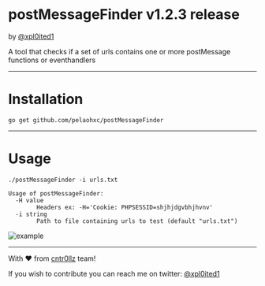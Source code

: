# postMessageFinder v1.2.3 release

by [@xpl0ited1](https://www.twitter.com/xpl0ited1)

A tool that checks if a set of urls contains one or more postMessage functions or eventhandlers

---

# Installation

``` go get github.com/pelaohxc/postMessageFinder ```

---

# Usage

``` ./postMessageFinder -i urls.txt ```

``` 
Usage of postMessageFinder:
  -H value
        Headers ex: -H='Cookie: PHPSESSID=shjhjdgvbhjhvnv'
  -i string
        Path to file containing urls to test (default "urls.txt")
```

![example](https://github.com/pelaohxc/postMessageFinder/raw/master/example.png)

---
With :heart: from [cntr0llz](https://www.cntr0llz.com) team!

If you wish to contribute you can reach me on twitter: [@xpl0ited1](https://www.twitter.com/xpl0ited1)
